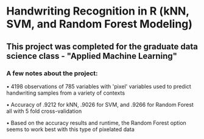 # Handwriting Recognition in R (kNN, SVM, and Random Forest Modeling)

## This project was completed for the graduate data science class - "Applied Machine Learning"

### A few notes about the project:

• 4198 observations of 785 variables with 'pixel' variables used to predict handwriting samples from a variety of contexts

• Accuracy of .9212 for kNN, .9026 for SVM, and .9266 for Random Forest all with 5 fold cross-validation

• Based on the accuracy results and runtime, the Random Forest option seems to work best with this type of pixelated data


